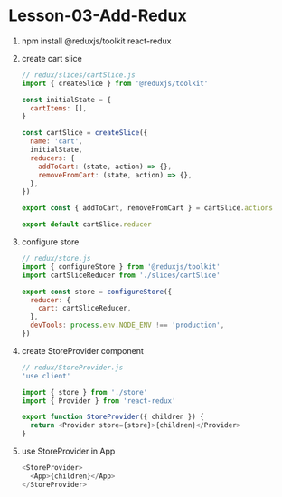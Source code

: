 # Lesson-03-Add-Redux

1. npm install @reduxjs/toolkit react-redux
2. create cart slice

   ```js
   // redux/slices/cartSlice.js
   import { createSlice } from '@reduxjs/toolkit'

   const initialState = {
     cartItems: [],
   }

   const cartSlice = createSlice({
     name: 'cart',
     initialState,
     reducers: {
       addToCart: (state, action) => {},
       removeFromCart: (state, action) => {},
     },
   })

   export const { addToCart, removeFromCart } = cartSlice.actions

   export default cartSlice.reducer
   ```

3. configure store

   ```js
   // redux/store.js
   import { configureStore } from '@reduxjs/toolkit'
   import cartSliceReducer from './slices/cartSlice'

   export const store = configureStore({
     reducer: {
       cart: cartSliceReducer,
     },
     devTools: process.env.NODE_ENV !== 'production',
   })
   ```

4. create StoreProvider component

   ```js
   // redux/StoreProvider.js
   'use client'

   import { store } from './store'
   import { Provider } from 'react-redux'

   export function StoreProvider({ children }) {
     return <Provider store={store}>{children}</Provider>
   }
   ```

5. use StoreProvider in App

   ```js
   <StoreProvider>
     <App>{children}</App>
   </StoreProvider>
   ```
